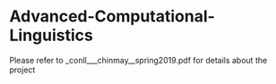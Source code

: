 # Advanced-Computational-Linguistics
Please refer to _conll___chinmay__spring2019.pdf for details about the project
